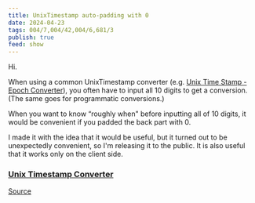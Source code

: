 ```yaml
---
title: UnixTimestamp auto-padding with 0
date: 2024-04-23
tags: 004/7,004/42,004/6,681/3
publish: true
feed: show
---
```

Hi.

When using a common UnixTimestamp converter (e.g. [Unix Time Stamp - Epoch Converter](https://www.unixtimestamp.com/)), you often have to input all 10 digits to get a conversion. (The same goes for programmatic conversions.)

When you want to know “roughly when" before inputting all of 10 digits, it would be convenient if you padded the back part with 0.

I made it with the idea that it would be useful, but it turned out to be unexpectedly convenient, so I'm releasing it to the public. It is also useful that it works only on the client side.

### [Unix Timestamp Converter](https://tk42.jp/unixts/)


[Source](https://github.com/tk42/unixts)
